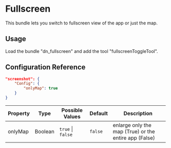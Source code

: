 # Fullscreen

This bundle lets you switch to fullscreen view of the app or just the map.

## Usage
Load the bundle "dn_fullscreen" and add the tool "fullscreenToggleTool".

## Configuration Reference

```json
"screenshot": {
    "Config": {
        "onlyMap": true
    }
}
```

 Property    | Type    | Possible Values               | Default       | Description                                           |
|-------------|---------|-------------------------------|---------------|-------------------------------------------------------|
| onlyMap     | Boolean | ```true``` &#124; ```false``` | ```false```   | enlarge only the map (True) or the entire app (False) |
